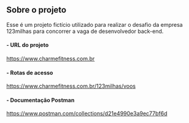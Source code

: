 ## Sobre o projeto

Esse é um projeto fictício utilizado para realizar o desafio da empresa <br/> 
123milhas para concorrer a vaga de desenvolvedor back-end.

#### - URL do projeto
https://www.charmefitness.com.br


#### - Rotas de acesso
https://www.charmefitness.com.br/123milhas/voos

#### - Documentação Postman
https://www.postman.com/collections/d21e4990e3a9ec77bf6d
